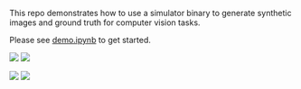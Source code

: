 This repo demonstrates how to use a simulator binary to generate synthetic images and ground truth for computer vision tasks.

Please see [demo.ipynb](./demo.ipynb) to get started.

![](./example/human_anim.png)
![](./example/human_mesh.png)

![](./example/car_shapenet_im.png)
![](./example/car_shapenet_seg.png)
